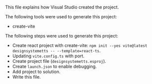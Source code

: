 This file explains how Visual Studio created the project.

The following tools were used to generate this project:
- create-vite

The following steps were used to generate this project:
- Create react project with create-vite: `npm init --yes vite@latest designsystemetts -- --template=react-ts`.
- Updating `vite.config.ts` with port.
- Create project file (`designsystemetts.esproj`).
- Create `launch.json` to enable debugging.
- Add project to solution.
- Write this file.
